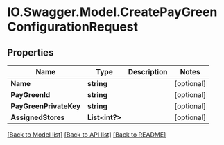 # IO.Swagger.Model.CreatePayGreenConfigurationRequest
## Properties

Name | Type | Description | Notes
------------ | ------------- | ------------- | -------------
**Name** | **string** |  | [optional] 
**PayGreenId** | **string** |  | [optional] 
**PayGreenPrivateKey** | **string** |  | [optional] 
**AssignedStores** | **List&lt;int?&gt;** |  | [optional] 

[[Back to Model list]](../README.md#documentation-for-models) [[Back to API list]](../README.md#documentation-for-api-endpoints) [[Back to README]](../README.md)

